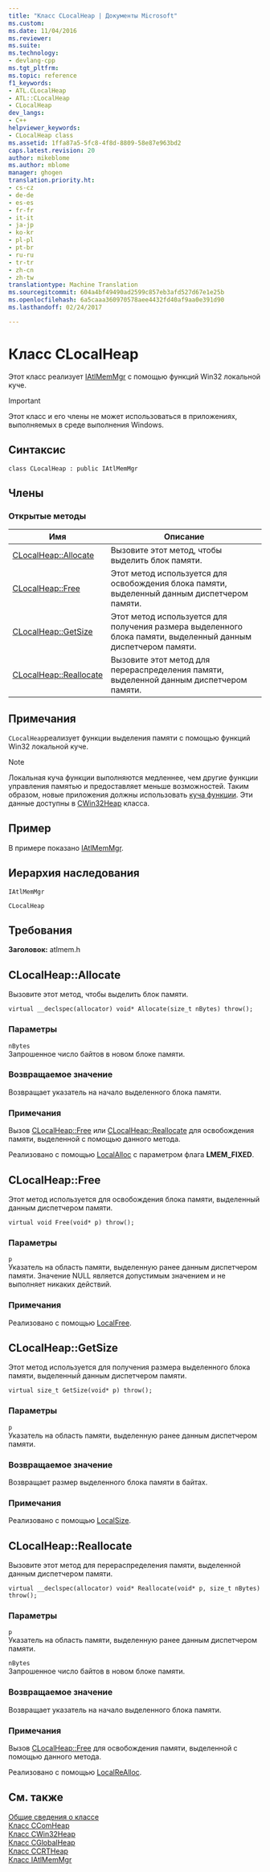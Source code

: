 ```yaml
---
title: "Класс CLocalHeap | Документы Microsoft"
ms.custom: 
ms.date: 11/04/2016
ms.reviewer: 
ms.suite: 
ms.technology:
- devlang-cpp
ms.tgt_pltfrm: 
ms.topic: reference
f1_keywords:
- ATL.CLocalHeap
- ATL::CLocalHeap
- CLocalHeap
dev_langs:
- C++
helpviewer_keywords:
- CLocalHeap class
ms.assetid: 1ffa87a5-5fc8-4f8d-8809-58e87e963bd2
caps.latest.revision: 20
author: mikeblome
ms.author: mblome
manager: ghogen
translation.priority.ht:
- cs-cz
- de-de
- es-es
- fr-fr
- it-it
- ja-jp
- ko-kr
- pl-pl
- pt-br
- ru-ru
- tr-tr
- zh-cn
- zh-tw
translationtype: Machine Translation
ms.sourcegitcommit: 604a4bf49490ad2599c857eb3afd527d67e1e25b
ms.openlocfilehash: 6a5caaa360970578aee4432fd40af9aa0e391d90
ms.lasthandoff: 02/24/2017

---
```

# <a name="clocalheap-class"></a>Класс CLocalHeap
Этот класс реализует [IAtlMemMgr](../../atl/reference/iatlmemmgr-class.md) с помощью функций Win32 локальной куче.  
  
> [!IMPORTANT]
>  Этот класс и его члены не может использоваться в приложениях, выполняемых в среде выполнения Windows.  
  
## <a name="syntax"></a>Синтаксис  
  
```
class CLocalHeap : public IAtlMemMgr
```  
  
## <a name="members"></a>Члены  
  
### <a name="public-methods"></a>Открытые методы  
  
|Имя|Описание|  
|----------|-----------------|  
|[CLocalHeap::Allocate](#allocate)|Вызовите этот метод, чтобы выделить блок памяти.|  
|[CLocalHeap::Free](#free)|Этот метод используется для освобождения блока памяти, выделенный данным диспетчером памяти.|  
|[CLocalHeap::GetSize](#getsize)|Этот метод используется для получения размера выделенного блока памяти, выделенный данным диспетчером памяти.|  
|[CLocalHeap::Reallocate](#reallocate)|Вызовите этот метод для перераспределения памяти, выделенной данным диспетчером памяти.|  
  
## <a name="remarks"></a>Примечания  
 `CLocalHeap`реализует функции выделения памяти с помощью функций Win32 локальной куче.  
  
> [!NOTE]
>  Локальная куча функции выполняются медленнее, чем другие функции управления памятью и предоставляет меньше возможностей. Таким образом, новые приложения должны использовать [куча функции](http://msdn.microsoft.com/library/windows/desktop/aa366711). Эти данные доступны в [CWin32Heap](../../atl/reference/cwin32heap-class.md) класса.  
  
## <a name="example"></a>Пример  
 В примере показано [IAtlMemMgr](../../atl/reference/iatlmemmgr-class.md).  
  
## <a name="inheritance-hierarchy"></a>Иерархия наследования  
 `IAtlMemMgr`  
  
 `CLocalHeap`  
  
## <a name="requirements"></a>Требования  
 **Заголовок:** atlmem.h  
  
##  <a name="a-nameallocatea--clocalheapallocate"></a><a name="allocate"></a>CLocalHeap::Allocate  
 Вызовите этот метод, чтобы выделить блок памяти.  
  
```
virtual __declspec(allocator) void* Allocate(size_t nBytes) throw();
```  
  
### <a name="parameters"></a>Параметры  
 `nBytes`  
 Запрошенное число байтов в новом блоке памяти.  
  
### <a name="return-value"></a>Возвращаемое значение  
 Возвращает указатель на начало выделенного блока памяти.  
  
### <a name="remarks"></a>Примечания  
 Вызов [CLocalHeap::Free](#free) или [CLocalHeap::Reallocate](#reallocate) для освобождения памяти, выделенной с помощью данного метода.  
  
 Реализовано с помощью [LocalAlloc](http://msdn.microsoft.com/library/windows/desktop/aa366723) с параметром флага **LMEM_FIXED**.  
  
##  <a name="a-namefreea--clocalheapfree"></a><a name="free"></a>CLocalHeap::Free  
 Этот метод используется для освобождения блока памяти, выделенный данным диспетчером памяти.  
  
```
virtual void Free(void* p) throw();
```  
  
### <a name="parameters"></a>Параметры  
 `p`  
 Указатель на область памяти, выделенную ранее данным диспетчером памяти. Значение NULL является допустимым значением и не выполняет никаких действий.  
  
### <a name="remarks"></a>Примечания  
 Реализовано с помощью [LocalFree](http://msdn.microsoft.com/library/windows/desktop/aa366730).  
  
##  <a name="a-namegetsizea--clocalheapgetsize"></a><a name="getsize"></a>CLocalHeap::GetSize  
 Этот метод используется для получения размера выделенного блока памяти, выделенный данным диспетчером памяти.  
  
```
virtual size_t GetSize(void* p) throw();
```  
  
### <a name="parameters"></a>Параметры  
 `p`  
 Указатель на область памяти, выделенную ранее данным диспетчером памяти.  
  
### <a name="return-value"></a>Возвращаемое значение  
 Возвращает размер выделенного блока памяти в байтах.  
  
### <a name="remarks"></a>Примечания  
 Реализовано с помощью [LocalSize](http://msdn.microsoft.com/library/windows/desktop/aa366745).  
  
##  <a name="a-namereallocatea--clocalheapreallocate"></a><a name="reallocate"></a>CLocalHeap::Reallocate  
 Вызовите этот метод для перераспределения памяти, выделенной данным диспетчером памяти.  
  
```
virtual __declspec(allocator) void* Reallocate(void* p, size_t nBytes) throw();
```  
  
### <a name="parameters"></a>Параметры  
 `p`  
 Указатель на область памяти, выделенную ранее данным диспетчером памяти.  
  
 `nBytes`  
 Запрошенное число байтов в новом блоке памяти.  
  
### <a name="return-value"></a>Возвращаемое значение  
 Возвращает указатель на начало выделенного блока памяти.  
  
### <a name="remarks"></a>Примечания  
 Вызов [CLocalHeap::Free](#free) для освобождения памяти, выделенной с помощью данного метода.  
  
 Реализовано с помощью [LocalReAlloc](http://msdn.microsoft.com/library/windows/desktop/aa366742).  
  
## <a name="see-also"></a>См. также  
 [Общие сведения о классе](../../atl/atl-class-overview.md)   
 [Класс CComHeap](../../atl/reference/ccomheap-class.md)   
 [Класс CWin32Heap](../../atl/reference/cwin32heap-class.md)   
 [Класс CGlobalHeap](../../atl/reference/cglobalheap-class.md)   
 [Класс CCRTHeap](../../atl/reference/ccrtheap-class.md)   
 [Класс IAtlMemMgr](../../atl/reference/iatlmemmgr-class.md)

